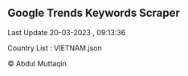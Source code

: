 

## Google Trends Keywords Scraper 
 
Last Update 20-03-2023 , 09:13:36

Country List :
VIETNAM.json



© Abdul Muttaqin 
